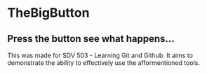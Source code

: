 # TheBigButton
## Press the button see what happens... 

This was made for SDV 503 - Learning Git and Github. It aims to demonstrate the ability to effectively use the afformentioned tools.
